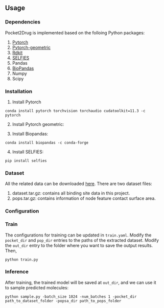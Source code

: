 
## Usage
### Dependencies
Pocket2Drug is implemented based on the folloing Python packages:
1. [Pytorch](https://pytorch.org/get-started/locally/)
2. [Pytorch-geometric](https://pytorch-geometric.readthedocs.io/en/latest/notes/installation.html)
3. [Rdkit](https://www.rdkit.org/docs/Install.html)
4. [SELFIES](https://github.com/aspuru-guzik-group/selfies)
5. Pandas 
6. [BioPandas](http://rasbt.github.io/biopandas/)
7. Numpy
8. Scipy

### Installation
1. Install Pytorch
```
conda install pytorch torchvision torchaudio cudatoolkit=11.3 -c pytorch
```

2. Install Pytorch geometric:

3. Install Biopandas:
```
conda install biopandas -c conda-forge
```

4. Install SELFIES:
```
pip install selfies
```

### Dataset
All the related data can be downloaded [here](). There are two dataset files:
1. dataset.tar.gz: contains all binding site data in this project.
2. pops.tar.gz: contains information of node feature contact surface area.

### Configuration

### Train
The configurations for training can be updated in ```train.yaml```. Modify the ```pocket_dir``` and ```pop_dir``` entries to the paths of the extracted dataset. Modify the ```out_dir``` entry to the folder where you want to save the output results. Then,
```
python train.py
```

### Inference
After training, the trained model will be saved at ```out_dir```, and we can use it to sample predicted molecules:
```
python sample.py -batch_size 1024 -num_batches 1 -pocket_dir path_to_dataset_folder -popsa_dir path_to_pops_folder
```


